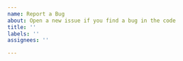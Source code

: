```yaml
---
name: Report a Bug
about: Open a new issue if you find a bug in the code 
title: ''
labels: ''
assignees: ''

---
```




